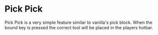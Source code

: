 # Pick Pick #
Pick Pick is a very simple feature similar to vanilla's pick block. 
When the bound key is pressed the correct tool will be placed in the players hotbar.